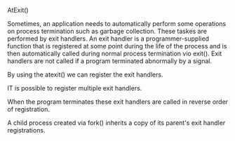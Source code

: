 

AtExit()


Sometimes, an application needs to automatically perform some operations on process termination such as garbage collection.
These taskes are performed by exit handlers. An exit handler is a programmer-supplied function that is registered at some point
during the life of the process and is then automatically called during normal process termination vio exit().
Exit handlers are not called if a program terminated abnormally by a signal.

By using the atexit() we can register the exit handlers.

IT is possible to register multiple exit handlers.

When the program terminates these exit handlers are called in reverse order of registration. 

A child process created via fork() inherits a copy of its parent's exit handler registrations.
